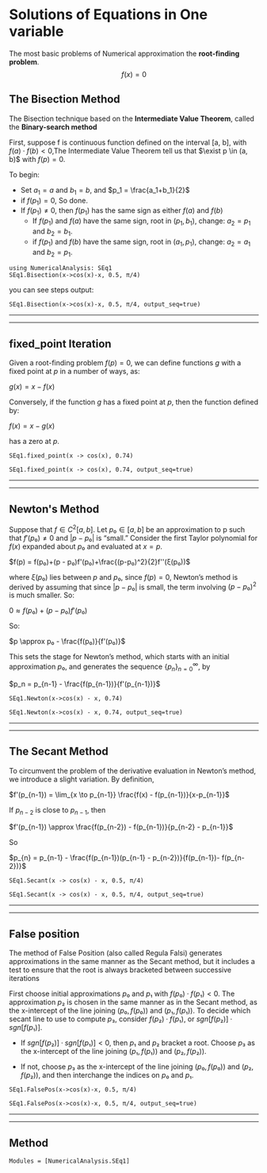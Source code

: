 # Solutions of Equations in One variable



The most basic problems of Numerical approximation the **root-finding problem**.
$$
f(x) = 0
$$




## The Bisection Method



The Bisection technique based on the **Intermediate Value Theorem**, called the **Binary-search method**

First, suppose f is continuous function defined on the interval [a, b], with $f(a)\cdot f(b) <0$,The Intermediate Value Theorem tell us that  $\exist p \in (a, b)$ with $f(p) = 0$.

To begin:

- Set $a_1 = a$ and $b_1=b$, and $p_1 = \frac{a_1+b_1}{2}$
- if $f(p_1) = 0$, So done.
- If $f(p_1) \ne 0$, then $f(p_1)$ has the same sign as either $f(a)$ and $f(b)$
  - If $f(p_1)$ and $f(a)$ have the same sign, root in $(p_1, b_1)$, change: $a_2 = p_1$ and $b_2 = b_1$.
  - if $f(p_1)$ and $f(b)$ have the same sign, root in $(a_1, p_1)$, change: $a_2 = a_1$  and $b_2=p_1$.

```@example 1
using NumericalAnalysis: SEq1
SEq1.Bisection(x->cos(x)-x, 0.5, π/4)
```

you can see steps output:

```@example 1
SEq1.Bisection(x->cos(x)-x, 0.5, π/4, output_seq=true)
```
****
****

## fixed_point Iteration

Given a root-finding problem $f(p) = 0$, we can define functions $g$ with a fixed point at $p$ in a number of ways,  as:

$g(x) = x - f(x)$

Conversely, if the function $g$ has a fixed point at $p$, then the function defined by:

$f(x) = x - g(x)$

has a zero at $p$.

```@example 1
SEq1.fixed_point(x -> cos(x), 0.74)
```

```@example 1
SEq1.fixed_point(x -> cos(x), 0.74, output_seq=true)
```
***
***

## Newton's Method
Suppose that $f ∈ C^2[a, b]$. Let $p₀ ∈ [a, b]$ be an approximation to p such that $f'(p₀) ≠ 0$ and $|p − p₀|$ is “small.” Consider the first Taylor polynomial for $f(x)$ expanded about $p₀$ and evaluated at $x = p$.

$f(p) = f(p₀)+(p - p₀)f'(p₀)+\frac{(p-p₀)^2}{2}f''(ξ(p₀))$

where $ξ(p₀)$ lies between $p$ and $p₀$, since $f(p)=0$, Newton’s method is derived by assuming that since $|p − p₀|$ is small, the term involving $(p-p₀)^2$ is much smaller. So:

$0 \approx f(p₀)+(p-p₀)f'(p₀)$

So:

$p \approx p₀ - \frac{f(p₀)}{f'(p₀)}$

This sets the stage for Newton’s method, which starts with an initial approximation $p₀$, and generates the sequence $\{ p_n \}_{n=0}^{∞}$, by

$p_n = p_{n-1} - \frac{f(p_{n-1})}{f'(p_{n-1})}$

```@example 1
SEq1.Newton(x->cos(x) - x, 0.74)
```

```@example 1
SEq1.Newton(x->cos(x) - x, 0.74, output_seq=true)
```
***
***

## The Secant Method
To circumvent the problem of the derivative evaluation in Newton’s method, we introduce a slight variation. By definition,

$f'(p_{n-1}) = \lim_{x \to p_{n-1}} \frac{f(x) - f(p_{n-1})}{x-p_{n-1}}$

If $p_{n-2}$ is close to $p_{n-1}$, then

$f'(p_{n-1}) \approx \frac{f(p_{n-2}) - f(p_{n-1})}{p_{n-2} - p_{n-1}}$

So

$p_{n} = p_{n-1} - \frac{f(p_{n-1})(p_{n-1} - p_{n-2})}{f(p_{n-1})- f(p_{n-2})}$

```@example 1
SEq1.Secant(x -> cos(x) - x, 0.5, π/4)
```

```@example 1
SEq1.Secant(x -> cos(x) - x, 0.5, π/4, output_seq=true)
```
***
***

## False position
The method of False Position (also called Regula Falsi) generates approximations in the same manner as the Secant method, but it includes a test to ensure that the root is always bracketed between successive iterations

First choose initial approximations $p₀$ and $p₁$ with $f(p₀)·f(p₁) < 0$. The approximation $p₂$ is chosen in the same manner as in the Secant method, as the x-intercept of the line joining $(p₀, f(p₀))$ and $(p₁, f(p₁))$. To decide which secant line to use to compute $p₃$, consider $f(p₂) · f(p₁)$, or $sgn[f(p₂)]·sgn[f(p₁)]$.

- If $sgn[f(p₂)]·sgn[f(p₁)] < 0$, then $p₁$ and $p₂$ bracket a root. Choose $p₃$ as the x-intercept of the line joining $(p₁,f(p₁))$ and $(p₂,f(p₂))$.

- If not, choose $p₃$ as the x-intercept of the line joining $(p₀, f(p₀))$ and $(p₂, f(p₂))$, and then interchange the indices on $p₀$ and $p₁$.

```@example 1
SEq1.FalsePos(x->cos(x)-x, 0.5, π/4)
```

```@example 1
SEq1.FalsePos(x->cos(x)-x, 0.5, π/4, output_seq=true)
```
***
***





## Method
```@autodocs
Modules = [NumericalAnalysis.SEq1]
```
